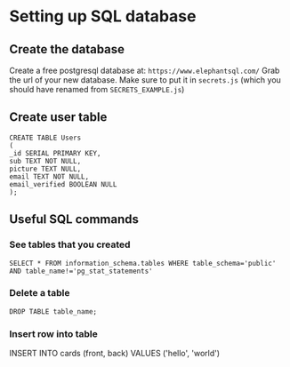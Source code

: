 # Setting up SQL database

## Create the database

Create a free postgresql database at: `https://www.elephantsql.com/`
Grab the url of your new database. Make sure to put it in `secrets.js` (which you should have renamed from `SECRETS_EXAMPLE.js`)

## Create user table

```
CREATE TABLE Users
(
_id SERIAL PRIMARY KEY,
sub TEXT NOT NULL,
picture TEXT NULL,
email TEXT NOT NULL,
email_verified BOOLEAN NULL
);
```

## Useful SQL commands

### See tables that you created

`SELECT * FROM information_schema.tables WHERE table_schema='public' AND table_name!='pg_stat_statements'`

### Delete a table

`DROP TABLE table_name;`

### Insert row into table

INSERT INTO cards (front, back) VALUES ('hello', 'world')
